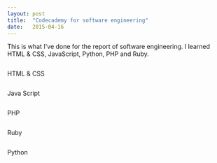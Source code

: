 ```yaml
---
layout: post
title:  "Codecademy for software engineering"
date:   2015-04-16
---
```


<p class="intro"><span class="dropcap">T</span>his is what I've done for the report of software engineering. 
I learned HTML & CSS, JavaScript, Python, PHP and Ruby.</p>
<p> </p>
<img src="http://i.imgur.com/RrAPjGv.png?1" alt="">
<p class="intro"><span class="dropcap">H</span>TML & CSS</p>
<p> </p>
<img src="http://i.imgur.com/QIgQOow.png" alt=""> 
<p class="intro"><span class="dropcap">J</span>ava Script</p>
<p> </p>
<img src="http://i.imgur.com/LisHtUB.png" alt=""> 
<p class="intro"><span class="dropcap">P</span>HP</p>
<p> </p>
<img src="http://i.imgur.com/IzFFRvf.png" alt="">
<p class="intro"><span class="dropcap">R</span>uby</p>
<p> </p>
<img src="http://i.imgur.com/drJgqY5.png" alt="">
<p class="intro"><span class="dropcap">P</span>ython</p>
<p> </p>
<img src="http://i.imgur.com/dVzq5kn.png" alt=""> 

